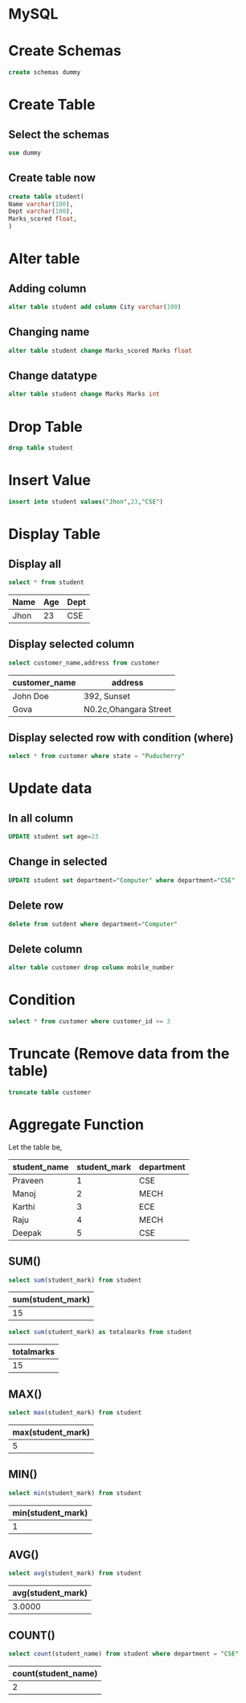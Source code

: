 # MySQL

# Create Schemas

```sql
create schemas dummy
```

# Create Table

## Select the schemas

```sql
use dummy
```

## Create table now

```sql
create table student(
Name varchar(100),
Dept varchar(100),
Marks_scored float,
)
```

# Alter table

## Adding column

```sql
alter table student add column City varchar(100)
```

## Changing name

```sql
alter table student change Marks_scored Marks float
```

## Change datatype

```sql
alter table student change Marks Marks int
```

# Drop Table

```sql
drop table student
```

# Insert Value

```sql
insert into student values("Jhon",23,"CSE")
```

# Display Table

## Display all

```sql
select * from student
```

| Name | Age | Dept |
| --- | --- | --- |
| Jhon | 23 | CSE |

## Display selected column

```sql
select customer_name,address from customer
```

| customer_name | address |
| --- | --- |
| John Doe | 392, Sunset |
| Gova | N0.2c,Ohangara Street |

## Display selected row with condition (where)

```sql
select * from customer where state = "Puducherry"
```

# Update data

## In all column

```sql
UPDATE student set age=23
```

## Change in selected

```sql
UPDATE student set department="Computer" where department="CSE"
```

## Delete row

```sql
delete from sutdent where department="Computer"
```

## Delete column

```sql
alter table customer drop column mobile_number
```

# Condition

```sql
select * from customer where customer_id >= 3
```

# Truncate (Remove data from the table)

```sql
truncate table customer
```

# Aggregate Function

Let the table be,

| student_name | student_mark | department |
| --- | --- | --- |
| Praveen | 1 | CSE |
| Manoj | 2 | MECH |
| Karthi | 3 | ECE |
| Raju | 4 | MECH |
| Deepak | 5 | CSE |

## SUM()

```sql
select sum(student_mark) from student
```

| sum(student_mark) |
| --- |
| 15 |

```sql
select sum(student_mark) as totalmarks from student
```

| totalmarks |
| --- |
| 15 |

## MAX()

```sql
select max(student_mark) from student
```

| max(student_mark) |
| --- |
| 5 |

## MIN()

```sql
select min(student_mark) from student
```

| min(student_mark) |
| --- |
| 1 |

## AVG()

```sql
select avg(student_mark) from student
```

| avg(student_mark) |
| --- |
| 3.0000 |

## COUNT()

```sql
select count(student_name) from student where department = "CSE"
```

| count(student_name) |
| --- |
| 2 |